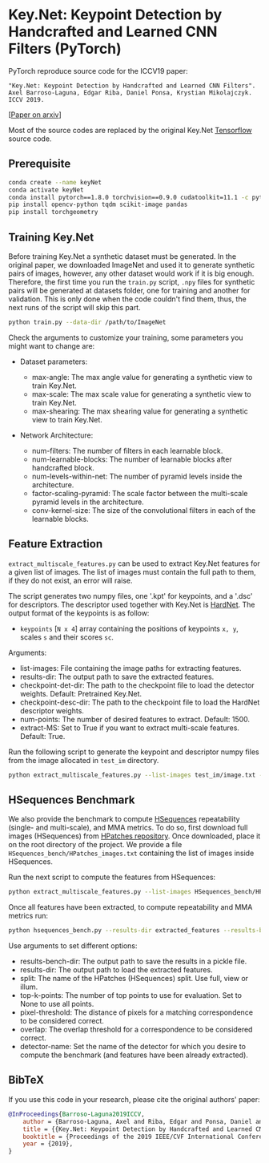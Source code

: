 # Key.Net: Keypoint Detection by Handcrafted and Learned CNN Filters (PyTorch)

PyTorch reproduce source code for the ICCV19 paper:


```text
"Key.Net: Keypoint Detection by Handcrafted and Learned CNN Filters".
Axel Barroso-Laguna, Edgar Riba, Daniel Ponsa, Krystian Mikolajczyk. ICCV 2019.
```
[[Paper on arxiv](https://arxiv.org/abs/1904.00889)]

Most of the source codes are replaced by the original Key.Net [Tensorflow](https://github.com/axelBarroso/Key.Net) source code.

## Prerequisite

```bash
conda create --name keyNet 
conda activate keyNet 
conda install pytorch==1.8.0 torchvision==0.9.0 cudatoolkit=11.1 -c pytorch -c conda-forge
pip install opencv-python tqdm scikit-image pandas
pip install torchgeometry

```

## Training Key.Net 

Before training Key.Net a synthetic dataset must be generated. In the original paper, we downloaded ImageNet and used it to generate synthetic pairs of images, however, any other dataset would work if it is big enough. Therefore, the first time you run the `train.py` script, `.npy` files for synthetic pairs will be generated at datasets folder, one for training and another for validation. This is only done when the code couldn't find them, thus, the next runs of the script will skip this part.

```bash
python train.py --data-dir /path/to/ImageNet 
```

Check the arguments to customize your training, some parameters you might want to change are:

  * Dataset parameters:

      * max-angle: The max angle value for generating a synthetic view to train Key.Net.
      * max-scale: The max scale value for generating a synthetic view to train Key.Net.
      * max-shearing: The max shearing value for generating a synthetic view to train Key.Net.

  * Network Architecture:

      * num-filters: The number of filters in each learnable block. 
      * num-learnable-blocks: The number of learnable blocks after handcrafted block.
      * num-levels-within-net: The number of pyramid levels inside the architecture. 
      * factor-scaling-pyramid: The scale factor between the multi-scale pyramid levels in the architecture.
      * conv-kernel-size: The size of the convolutional filters in each of the learnable blocks.


## Feature Extraction

`extract_multiscale_features.py` can be used to extract Key.Net features for a given list of images. The list of images must contain the full path to them, if they do not exist, an error will raise. 

The script generates two numpy files, one '.kpt' for keypoints, and a '.dsc' for descriptors. The descriptor used together with Key.Net is [HardNet](https://github.com/DagnyT/hardnet). The output format of the keypoints is as follow:

- `keypoints` [`N x 4`] array containing the positions of keypoints `x, y`, scales `s` and their scores `sc`. 


Arguments:

  * list-images: File containing the image paths for extracting features.
  * results-dir: The output path to save the extracted features.
  * checkpoint-det-dir: The path to the checkpoint file to load the detector weights. Default: Pretrained Key.Net.
  * checkpoint-desc-dir: The path to the checkpoint file to load the HardNet descriptor weights.
  * num-points: The number of desired features to extract. Default: 1500.
  * extract-MS: Set to True if you want to extract multi-scale features. Default: True.


Run the following script to generate the keypoint and descriptor numpy files from the image allocated in `test_im` directory. 

```bash
python extract_multiscale_features.py --list-images test_im/image.txt --results-dir test_im/
``` 

## HSequences Benchmark

We also provide the benchmark to compute [HSequences](https://github.com/hpatches/hpatches-dataset) repeatability (single- and multi-scale), and MMA metrics. To do so, first download full images (HSequences) from [HPatches repository](http://icvl.ee.ic.ac.uk/vbalnt/hpatches/hpatches-sequences-release.tar.gz). Once downloaded, place it on the root directory of the project. We provide a file `HSequences_bench/HPatches_images.txt` containing the list of images inside HSequences.


Run the next script to compute the features from HSequences:

```bash
python extract_multiscale_features.py --list-images HSequences_bench/HPatches_images.txt --checkpoint-det-dir keyNet/pretrained_nets/keyNet.pt
```

Once all features have been extracted, to compute repeatability and MMA metrics run:

```bash
python hsequences_bench.py --results-dir extracted_features --results-bench-dir HSequences_bench/results --split full
```

Use arguments to set different options:

  * results-bench-dir: The output path to save the results in a pickle file.
  * results-dir: The output path to load the extracted features.
  * split: The name of the HPatches (HSequences) split. Use full, view or illum. 
  * top-k-points: The number of top points to use for evaluation. Set to None to use all points.
  * pixel-threshold: The distance of pixels for a matching correspondence to be considered correct.
  * overlap: The overlap threshold for a correspondence to be considered correct.
  * detector-name: Set the name of the detector for which you desire to compute the benchmark (and features have been already extracted).

## BibTeX

If you use this code in your research, please cite the original authors' paper:

```bibtex
@InProceedings{Barroso-Laguna2019ICCV,
    author = {Barroso-Laguna, Axel and Riba, Edgar and Ponsa, Daniel and Mikolajczyk, Krystian},
    title = {{Key.Net: Keypoint Detection by Handcrafted and Learned CNN Filters}},
    booktitle = {Proceedings of the 2019 IEEE/CVF International Conference on Computer Vision},
    year = {2019},
}

